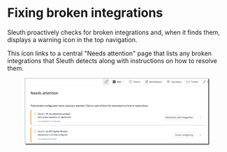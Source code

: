 # Fixing broken integrations

Sleuth proactively checks for broken integrations and, when it finds them, displays a warning icon in the top navigation.&#x20;

This icon links to a central "Needs attention" page that lists any broken integrations that Sleuth detects along with instructions on how to resolve them.&#x20;

<figure><img src="../.gitbook/assets/image (117).png" alt=""><figcaption></figcaption></figure>

